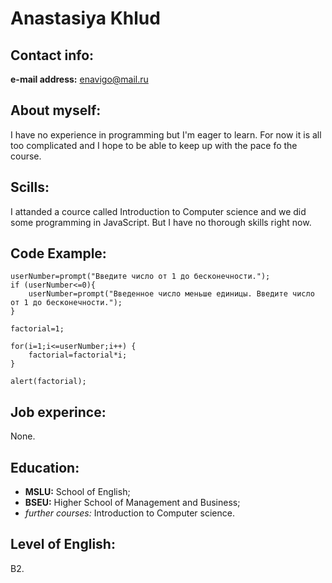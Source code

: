 # Anastasiya Khlud
## Contact info:
**e-mail address:** enavigo@mail.ru
## About myself: 
I have no experience in programming but I'm eager to learn. For now it is all too complicated and I hope to be able to keep up with the pace fo the course.
## Scills: 
I attanded a cource called Introduction to Computer science and we did some programming in JavaScript. But I have no thorough skills right now.
## Code Example:
```
userNumber=prompt("Введите число от 1 до бесконечности.");
if (userNumber<=0){
	userNumber=prompt("Введенное число меньше единицы. Введите число от 1 до бесконечности.");
}

factorial=1;

for(i=1;i<=userNumber;i++) {
	factorial=factorial*i;
}

alert(factorial);
```
## Job experince:
None.
## Education:
* **MSLU:** School of English;
* **BSEU:** Higher School of Management and Business;
* *further courses:* Introduction to Computer science.
## Level of English:
B2.
